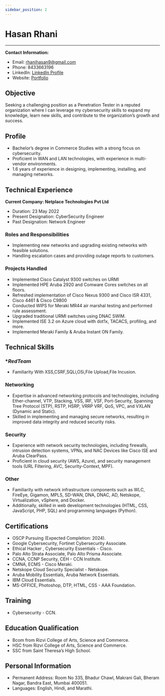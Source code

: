 ```yaml
---
sidebar_position: 2
---
```



# Hasan Rhani
---

**Contact Information:**
- Email: [rhanihasan9@gmail.com](mailto:rhanihasan9@gmail.com)
- Phone: 8433663196
- LinkedIn: [LinkedIn Profile](https://www.linkedin.com/in/hasan-rhani-767526210/)
- Website: [Portfolio](https://rhanihasan.github.io/home/)

## **Objective**

Seeking a challenging position as a Penetration Tester in a reputed organization where I can leverage my cybersecurity skills to expand my knowledge, learn new skills, and contribute to the organization’s growth and success.

## **Profile**

- Bachelor’s degree in Commerce Studies with a strong focus on cybersecurity.
- Proficient in WAN and LAN technologies, with experience in multi-vendor environments.
- 1.6 years of experience in designing, implementing, installing, and managing networks.

## **Technical Experience**

**Current Company: Netplace Technologies Pvt Ltd**
- Duration: 23 May 2022
- Present Designation: CyberSecurity Engineer
- Past Designation: Network Engineer

### **Roles and Responsibilities**

- Implementing new networks and upgrading existing networks with feasible solutions.
- Handling escalation cases and providing outage reports to customers.

### **Projects Handled**

- Implemented Cisco Catalyst 9300 switches on URMI
- Implemented HPE Aruba 2920 and Comware Cores switches on all floors.
- Refreshed implementation of Cisco Nexus 9300 and Cisco ISR 4331, Cisco 4461 & Cisco C9800
- Conducted WIPS for Meraki MR44 air marshal testing and performed rule assessment.
- Upgraded traditional URMI switches using DNAC SWIM.
- Implemented ISE 3.2 on Azure cloud with dot1x, TACACS, profiling, and more.
- Implemented Meraki Family & Aruba Instant ON Family.

## **Technical Skills**

### **RedTeam*

- Familiarity With XSS,CSRF,SQLi,OSi,File Upload,File Incusion.

### **Networking**

- Expertise in advanced networking protocols and technologies, including Ether-channel, VTP, Stacking, VSS, IRF, VSF, Port-Security, Spanning Tree Protocol (STP), RSTP, HSRP, VRRP VRF, QoS, VPC, and VXLAN (Dynamic and Static).
- Skilled in implementing and managing secure networks, resulting in improved data integrity and reduced security risks.

### **Security**

- Experience with network security technologies, including firewalls, intrusion detection systems, VPNs, and NAC Devices like Cisco ISE and Aruba ClearPass.
- Proficient in cloud security (AWS, Azure), and security management tools (URL Filtering, AVC, Security-Context, MPF).

### **Other**

- Familiarity with network infrastructure components such as WLC, FireEye, Gigamon, MPLS, SD-WAN, DNA, DNAC, AD, Netskope, Virtualization, vSphere, and Docker.
- Additionally, skilled in web development technologies (HTML, CSS, JavaScript, PHP, SQL) and programming languages (Python).

## **Certifications**

- OSCP Pursuing (Expected Completion: 2024).
- Google Cybersecurity, Fortinet Cybersecurity Associate.
- Ethical Hacker , Cybersecurity Essentials - Cisco.
- Palo Alto Strata Associate, Palo Alto Prisma Associate.
- CCNA, CCNP Security, CEH - CCN Institute.
- CMNA, ECMS - Cisco Meraki.
- Netskope Cloud Security Specialist - Netskope.
- Aruba Mobility Essentials, Aruba Network Essentials.
- IBM Cloud Essentials.
- MS-OFFICE, Photoshop, DTP, HTML, CSS - AAA Foundation.

## **Training**

- Cybersecurity - CCN.

## **Education Qualification**

- Bcom from Rizvi College of Arts, Science and Commerce.
- HSC from Rizvi College of Arts, Science and Commerce.
- SSC from Saint Theresa’s High School.

## **Personal Information**

- Permanent Address: Room No 335, Bhadur Chawl, Makrani Gali, Bheram Nagar, Bandra East, Mumbai 400051.
- Languages: English, Hindi, and Marathi.
